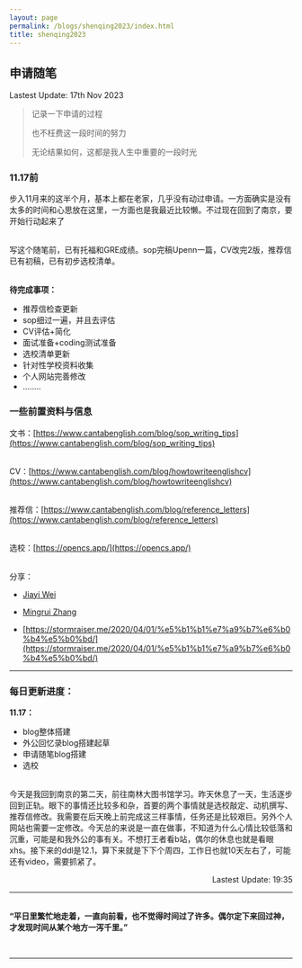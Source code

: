 ```yaml
---
layout: page
permalink: /blogs/shenqing2023/index.html
title: shenqing2023
---
```


## 申请随笔
<p align="left">Lastest Update: 17th Nov 2023</p>

> 记录一下申请的过程
>
> 也不枉费这一段时间的努力
>
> 无论结果如何，这都是我人生中重要的一段时光

### 11.17前

步入11月来的这半个月，基本上都在老家，几乎没有动过申请。一方面确实是没有太多的时间和心思放在这里，一方面也是我最近比较懒。不过现在回到了南京，要开始行动起来了

<br>写这个随笔前，已有托福和GRE成绩。sop完稿Upenn一篇，CV改完2版，推荐信已有初稿，已有初步选校清单。

<br>**待完成事项：**

- 推荐信检查更新
- sop细过一遍，并且去评估
- CV评估+简化
- 面试准备+coding测试准备
- 选校清单更新
- 针对性学校资料收集
- 个人网站完善修改
- ........




### 一些前置资料与信息

文书：[https://www.cantabenglish.com/blog/sop_writing_tips](https://www.cantabenglish.com/blog/sop_writing_tips)

<br>CV：[https://www.cantabenglish.com/blog/howtowriteenglishcv](https://www.cantabenglish.com/blog/howtowriteenglishcv)

<br>推荐信：[https://www.cantabenglish.com/blog/reference_letters](https://www.cantabenglish.com/blog/reference_letters)

<br>选校：[https://opencs.app/](https://opencs.app/)

<br>分享：

- [Jiayi Wei](https://trinkle23897.github.io/posts/application#%E4%B8%80%E4%BA%9B%E5%89%8D%E7%BD%AE%E8%B5%84%E6%96%99)

- [Mingrui Zhang](https://zhang-ming-rui.gitbook.io/when-rocket-launches/)

- [https://stormraiser.me/2020/04/01/%e5%b1%b1%e7%a9%b7%e6%b0%b4%e5%b0%bd/](https://stormraiser.me/2020/04/01/%e5%b1%b1%e7%a9%b7%e6%b0%b4%e5%b0%bd/)


------

### 每日更新进度：
**11.17：**
- blog整体搭建
- 外公回忆录blog搭建起草
- 申请随笔blog搭建
- 选校

<br>今天是我回到南京的第二天，前往南林大图书馆学习。昨天休息了一天，生活逐步回到正轨。眼下的事情还比较多和杂，首要的两个事情就是选校敲定、动机撰写、推荐信修改。我需要在后天晚上前完成这三样事情，任务还是比较艰巨。另外个人网站也需要一定修改。今天总的来说是一直在做事，不知道为什么心情比较低落和沉重，可能是和我外公的事有关。不想打王者看b站，偶尔的休息也就是看眼xhs。接下来的ddl是12.1，算下来就是下下个周四，工作日也就10天左右了，可能还有video，需要抓紧了。

<p align="right">Lastest Update: 19:35</p>

------

<!-- <br>而Camb暑研最后的成果考评是基于以下三个部分：

- 暑研课程出勤（10%，大家都差不多，甚至请假还可以豁免，这个不提）
- Research Proposal（45%，单写作花了5天时间）
- Final Report（45%，单写作花了14天时间）

<br>最后放一下成绩单和推荐信，相当于"暑研收获"了

- Certificate of Completion 结课证明，没啥用
- Programme Transcript 成绩单(双A)，还算不错，CV上可以多两个字符？
- Letter of Recommendation 基本算“模版推”，没想到的是，之后在暑研申请派上用场了，这个会在另一篇文章细聊。

<center>
<img src="/blogs/cambridge.assets/rl.png">
</center>



------

### 关于暑研本身

就针对暑研来说，线下的体验绝对是更好、收获更多的。但**疫情影响**（担心新学期，学校不给进，隔离周期太长）；还有就是**实力太差**（没错就是菜，大二无paper无connection弱鸡，根本申不到实地暑研）

<br>所以最终选择走付费暑研这种野路子，虽然含金量不高，但胜在方便，不会打乱节奏。总之，从今年6月确定收到offer开始，到正式出成绩单（11月中旬），完整的流程大概是走了5个月。

<br>说回暑研本身，导师 Pietro Liò 是意大利人，在剑桥拿到了Msc学位，然后回意大利攻了**两个PhD** (Systems Dynamics & Theoretical Genetics)，而近几年他主要是做图神经网络和计算生物学。

<br>但就像同项目的朋友(wyc)在知乎上吐槽的，教授的英文口音确实是一言难尽，三节AI正课几乎听不懂——当然，一方面确实是口音的问题，但更多的是ML (机器学习) 经历的欠缺。不过，至少这次暑研在比较感兴趣的 **ML+IIoT** 领域，做了比较深入的文献综述，最后产出的 [Research Proposal](https://caihanlin.com/mypaper/IP/Proposal.pdf) 和 [Final Report](https://caihanlin.com/mypaper/202210camb.pdf) 在大三下的实习学期也给我带来了很大的便利。

<br>最后还要提到，暑研的 Supervisor 是 Liò 教授的二年级博士生，我们叫他Jerry学长——北邮本科，然后在 Sheffield 读了一年MSc，在PhD阶段来到了剑桥做Wireless和ML

<br>学长主要是负责给我们上 Practical（学术技能和ML入门）和 Supervision（项目辅导，给我们的课题进展提供建议）两门课，豪不夸张地说，这次暑研的质量与体验感，很大程度上都是靠Jerry学长撑起来的。

---

### 同期的故事

暑研的同期，把大二下学期搞的那篇 [IoT-System](https://caihanlin.com/mypaper/202208cenim.pdf) 的文章给投了，稀里糊涂中的某IEEE亚洲水会，虽然水的一批，但总算是有自己的第一篇文章。

<br>同时，大三学年停掉了一切学生工作之后，终于可以静下心来学习、读论文、做自己真正喜欢的事情了。大三上，拿到了本科生涯第1次专业第一（GPA3.97），开始做[第二篇文章](https://caihanlin.com/mypaper/202302ICAROB.pdf)并投稿，达到了舒适的**Work-Life-Balance**，总而言之，我逐渐达到了自己所向往的生活。

<br>而回过头来，这次Camb暑研的经历，也让我暂时是坚定了未来攻读PhD的念头。与此同时，受暑研同学（wyc, chx, wjy）的启发，也让我开始更多地关注海外机会——即后来的“海外暑研申请”，这个后面会再写一篇文章细谈。



------

### 关于暑研做的东西

最后还是想简单总结一下这次暑研做的东西：**RIGMS Testbed for IoT Cybersecurity Using Machine Learning Based Approach**

<br>整体思路很大程度上参考了这篇：SCADA System Testbed for Cybersecurity Research Using Machine Learning Approach（连标题都是模仿的，这个系列作者的工作可读性很强）

<br>总之，我们的工作是依照之前实现的 IoT-System 进行魔改，目的是把这个现成的System整合成一个Physical Testbed，然后对其实施定向多源安全攻击（Mutiple-Mixed-Attacks，通过现成的工具实施攻击，抓包也是现成的工具）

<br>进一步，在攻击过程中，捕捉Traffic Activities，提取Traffic Features，最后对数据进行挖掘分析、打标签并汇总，用于后续的训练测试。最后，我们选用了5个不同类型的ML模型来进行训练、测试验证。附上Abstract：

> This paper proposes a real-time intelligent garbage monitoring system (RIGMS) testbed for IoT cybersecurity research. The testbed is established by realistic devices in the physical world, which is a stage in the process of municipal waste disposal. Multiple-mix-attacks were conducted based on the testbed. During the attack scenarios, the network activities were analyzed, and the traffic features were extracted to design a representative RIGMS dataset for training and verifying the authenticity of the machine learning based models. In this paper, five advanced ML models were utilized to detect the cyber-attacks. Experiment results verified the feasibility of implementing learning based models to detect multiple-mix-attacks.

<br>最后上几张图吧：

<left>
<img src="/blogs/cambridge.assets/system.png">
</left>
*图3—Testbed的主要框架*

<left>
<img src="/blogs/cambridge.assets/flowchart.png">
</left>
*图5—训练测试的flow-chart*

<left>
<img src="/blogs/cambridge.assets/table.png">
</left>

*表9—最终跑出来的效果*

<left>
<img src="/blogs/cambridge.assets/results.png">
</left>
*图6—Matlab画的Acc对比图*



------

### 写在最后

最后是闲聊时间。

<br>这几天在知乎看到这么个题目：*# 如何看待广西自治区政府奖学金评审，广西大学推荐人选跨专业取得多项成果和发明专利，大学生真有这么厉害吗？*

<br>均分不到70，却有40+个项目...各种专利、软著（经查大部分都是并未得到授权的，反正都稀里糊涂填上去），这样的履历真的漂亮吗？评选出这样履历的学校们，真的光彩吗？

> “脚踏实地，脚踏实地啊，学弟学妹们”，人生是要跨越**100级**台阶的，而这**第1、2、3级**台阶走得多快，对于人生的整体而言，无足轻重。要明白，走得快并不代表走得远。

本科生进实验室，做paper，绝对是利大于弊的，即使是所谓的“灌水”——毕竟Q先生说过——“90%的数学论文都是...”——从这点出发，有paper至少能证明你科研的能力、激情与基本素养。

<br>但是，绝不要提倡**为了卷而卷的本科生科研**，不要涌入**“一切为了刷简历”**的囹圄当中。在 FZU-MIEC 的三年，我们见过太多一心为了刷履历、卷综测，最后落得身败名裂，两头空的家伙——读者朋友们，请一定勿忘初心呀。 -->

<br>**“平日里繁忙地走着，一直向前看，也不觉得时间过了许多。偶尔定下来回过神，才发现时间从某个地方一泻千里。”**

<br>

------





